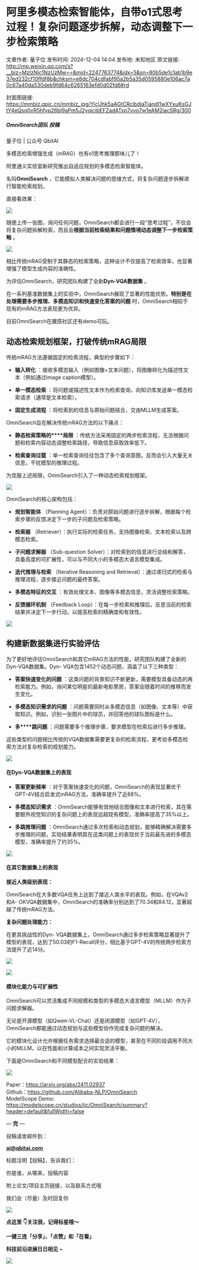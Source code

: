 # 阿里多模态检索智能体，自带o1式思考过程！复杂问题逐步拆解，动态调整下一步检索策略

文章作者: 量子位
发布时间: 2024-12-04 14:04
发布地: 未知地区
原文链接: http://mp.weixin.qq.com/s?__biz=MzIzNjc1NzUzMw==&mid=2247763774&idx=5&sn=80b5de1c1ab1b9e37ed232cf10ffdf8b&chksm=e8dc704cdfabf95a2b5a35d0595880e106ac7a0c67a40da530deb9fd64c6265163efd0d02fd6#rd

封面图链接: https://mmbiz.qpic.cn/mmbiz_jpg/YicUhk5aAGtCRcibdiaTiandl1wXYxuKsGJtY4eQsq0vR5hfyp26bl9aPm5J2yqicibEFZadATxp7vvo7w1eAM2iacSRg/300

##### OmniSearch团队 投稿  
量子位 | 公众号 QbitAI

多模态检索增强生成（mRAG）也有o1思考推理那味儿了！

阿里通义实验室新研究推出自适应规划的多模态检索智能体。

名叫**OmniSearch** ，它能模拟人类解决问题的思维方式，将复杂问题逐步拆解进行智能检索规划。

直接看效果：

![](https://mmbiz.qpic.cn/mmbiz_gif/YicUhk5aAGtCRcibdiaTiandl1wXYxuKsGJt0QFQmJDaLeh9gOXFBOUbzcwOJFkmcGxG1LnDwEic1acL3Gzlf6Zk60A/640?wx_fmt=gif&from=appmsg)

随便上传一张图，询问任何问题，OmniSearch都会进行一段“思考过程”，不仅会将复杂问题拆解检索，而且会**根据当前检索结果和问题情境动态调整下一步检索策略**
。

![](https://mmbiz.qpic.cn/mmbiz_gif/YicUhk5aAGtCRcibdiaTiandl1wXYxuKsGJtQLDHPVnHw0eWgTTciaKDVINlWnicuxNPefbN3kx1uNTPN3vibHTXcGTNw/640?wx_fmt=gif&from=appmsg)

相比传统mRAG受制于其静态的检索策略，这种设计不仅提高了检索效率，也显著增强了模型生成内容的准确性。

为评估OmniSearch，研究团队构建了全新**Dyn-VQA数据集** 。

在一系列基准数据集上的实验中，OmniSearch展现了显著的性能优势。**特别是在处理需要多****步推理、多模态知识和快速变化答****案的问题**
时，OmniSearch相较于现有的mRAG方法表现更为优异。

目前OmniSearch在魔搭社区还有demo可玩。

## 动态检索规划框架，打破传统mRAG局限

传统mRAG方法遵循固定的检索流程，典型的步骤如下：

  * **输入转化** ：接收多模态输入（例如图像+文本问题），将图像转化为描述性文本（例如通过image caption模型）。

  * **单一模态检索** ：将问题或描述性文本作为检索查询，向知识库发送单一模态检索请求（通常是文本检索）。

  * **固定生成流程** ：将检索到的信息与原始问题结合，交由MLLM生成答案。

OmniSearch旨在解决传统mRAG方法的以下痛点：

  * **静态检索策略的****局限** ：传统方法采用固定的两步检索流程，无法根据问题和检索内容动态调整检索路径，导致信息获取效率低下。

  * **检索查询过载** ：单一检索查询往往包含了多个查询意图，反而会引入大量无关信息，干扰模型的推理过程。

为克服上述局限，OmniSearch引入了一种动态检索规划框架。

![](https://mmbiz.qpic.cn/mmbiz_png/YicUhk5aAGtCRcibdiaTiandl1wXYxuKsGJtJQp672MD3PR6iaJkQ4uaemhvevvp9dqdvsr7N0gToOIH2QSEuxYBfTg/640?wx_fmt=png&from=appmsg)

OmniSearch的核心架构包括：

  * **规划智能体** （Planning Agent）：负责对原始问题进行逐步拆解，根据每个检索步骤的反馈决定下一步的子问题及检索策略。

  * **检索器** （Retriever）：执行实际的检索任务，支持图像检索、文本检索以及跨模态检索。

  * **子问题求解器** （Sub-question Solver）：对检索到的信息进行总结和解答，具备高度的可扩展性，可以与不同大小的多模态大语言模型集成。

  * **迭代推理与检索** （Iterative Reasoning and Retrieval）：通过递归式的检索与推理流程，逐步接近问题的最终答案。

  * **多模态特征的交互** ：有效处理文本、图像等多模态信息，灵活调整检索策略。

  * **反馈循环机制** （Feedback Loop）：在每一步检索和推理后，反思当前的检索结果并决定下一步行动，以提高检索的精确度和有效性。

![](https://mmbiz.qpic.cn/mmbiz_png/YicUhk5aAGtCRcibdiaTiandl1wXYxuKsGJtaChibTHBDicvZCAY2KMcGJlyibll4rQre6pu9KWvLo9TqUOEtRicl3BNrw/640?wx_fmt=png&from=appmsg)

## 构建新数据集进行实验评估

为了更好地评估OmniSearch和其它mRAG方法的性能，研究团队构建了全新的Dyn-VQA数据集。Dyn-
VQA包含1452个动态问题，涵盖了以下三种类型：

  * **答案快速变化的问题** ：这类问题的背景知识不断更新，需要模型具备动态的再检索能力。例如，询问某位明星的最新电影票房，答案会随着时间的推移而发生变化。

  * **多模态知识需求的问题** ：问题需要同时从多模态信息（如图像、文本等）中获取知识。例如，识别一张图片中的球员，并回答他的球队图标是什么。

  * **多****跳问题** ：问题需要多个推理步骤，要求模型在检索后进行多步推理。

这些类型的问题相比传统的VQA数据集需要更复杂的检索流程，更考验多模态检索方法对复杂检索的规划能力。

![](https://mmbiz.qpic.cn/mmbiz_png/YicUhk5aAGtCRcibdiaTiandl1wXYxuKsGJt2kBYluF390EnlDgYQJnJTFVib478QPnWSfSvq1qWE3aJHSQfTYsWbxA/640?wx_fmt=png&from=appmsg)

#### 在Dyn-VQA数据集上的表现

  * **答案更新频率** ：对于答案快速变化的问题，OmniSearch的表现显著优于GPT-4V结合启发式mRAG方法，准确率提升了近88%。

  * **多模态知识需求** ：OmniSearch能够有效地结合图像和文本进行检索，其在需要额外视觉知识的复杂问题上的表现远超现有模型，准确率提高了35%以上。

  * **多跳推理问题** ：OmniSearch通过多次检索和动态规划，能够精确解决需要多步推理的问题，实验结果表明其在这类问题上的表现优于当前最先进的多模态模型，准确率提升了约35%。

![](https://mmbiz.qpic.cn/mmbiz_png/YicUhk5aAGtCRcibdiaTiandl1wXYxuKsGJt1pclJgjKG5OlLa7P0zkPv1dIyuSvFx7gHFCsOHiaPD6QwEkib5X0ZY1g/640?wx_fmt=png&from=appmsg)

#### 在其它数据集上的表现

**接近人类级别表现：**

OmniSearch在大多数VQA任务上达到了接近人类水平的表现。例如，在VQAv2和A-
OKVQA数据集中，OmniSearch的准确率分别达到了70.34和84.12，显著超越了传统mRAG方法。

**复杂问题处理能力：**

在更具挑战性的Dyn-
VQA数据集上，OmniSearch通过多步检索策略显著提升了模型的表现，达到了50.03的F1-Recall评分，相比基于GPT-4V的传统两步检索方法提升了近14分。

![](https://mmbiz.qpic.cn/mmbiz_png/YicUhk5aAGtCRcibdiaTiandl1wXYxuKsGJticnfsFd7NociawMMmbiaS4ET4ZON4QhcE2LkZSdSPtWLxCcQ12WXT4ETw/640?wx_fmt=png&from=appmsg)

![](https://mmbiz.qpic.cn/mmbiz_png/YicUhk5aAGtCRcibdiaTiandl1wXYxuKsGJtkQZQ9sDCdKyniaiasC9A9dmxibl23NphM3YicPeEYQabs5pWB0Zra5yT5Q/640?wx_fmt=png&from=appmsg)

#### 模块化能力与可扩展性

OmniSearch可以灵活集成不同规模和类型的多模态大语言模型（MLLM）作为子问题求解器。

无论是开源模型（如Qwen-VL-Chat）还是闭源模型（如GPT-4V），OmniSearch都能通过动态规划与这些模型协作完成复杂问题的解决。

它的模块化设计允许根据任务需求选择最合适的模型，甚至在不同阶段调用不同大小的MLLM，以在性能和计算成本之间实现灵活平衡。

下面是OmniSearch和不同模型配合的实验结果：

![](https://mmbiz.qpic.cn/mmbiz_png/YicUhk5aAGtCRcibdiaTiandl1wXYxuKsGJtexs7fXBWOjh8ib7icLrCfibyofcic8Qb0mdEzIxfep4xxSQCVgaWx2O1Yg/640?wx_fmt=png&from=appmsg)

Paper：https://arxiv.org/abs/2411.02937  
Github：https://github.com/Alibaba-NLP/OmniSearch  
ModelScope Demo:
https://modelscope.cn/studios/iic/OmniSearch/summary?header=default&fullWidth=false

— **完** —

  

投稿请发邮件到：

**ai@qbitai.com**

标题注明【投稿】，告诉我们：

你是谁，从哪来，投稿内容‍

附上论文/项目主页链接，以及联系方式哦

我们会（尽量）及时回复你

![](https://mmbiz.qpic.cn/mmbiz_gif/YicUhk5aAGtC5nGy7YMGhQ0ZJeyibWyL0KVCtiaLEPMyd4Bszuo0bFIOxZOvdmqdxnOosYXyu5aI7MXpyUrUWfz6g/640?wx_fmt=gif&tp=webp&wxfrom=5&wx_lazy=1)

  

**点这里 👇关注我，记得标星哦～**

**一键三连「分享」、「点赞」和「在看」**

**科技前沿进展日日相见 ~**

![](https://mmbiz.qpic.cn/mmbiz_svg/g9RQicMD01M0tYoRQT2cMQRmPS5ZDyrrfzeksiay90KaDzlGBH61icqHxmgFKfvfXtVuwTHV740CDLAaXU1LIfZyoJEpYKcRIiaE/640?wx_fmt=svg&tp=webp&wxfrom=5&wx_lazy=1&wx_co=1)

